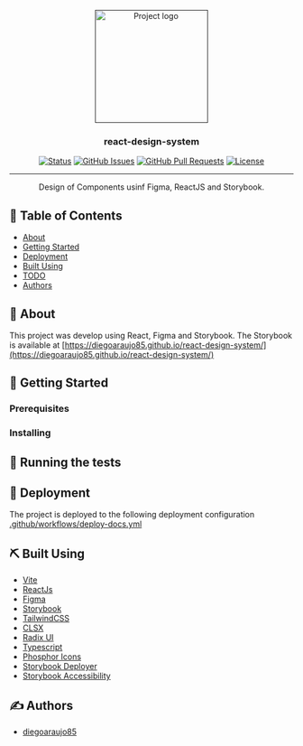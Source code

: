 <p align="center">
  <a href="" rel="noopener">
 <img width=200px height=200px src="https://i.imgur.com/6wj0hh6.jpg" alt="Project logo"></a>
</p>

<h3 align="center">react-design-system</h3>

<div align="center">
<!-- https://github.com/diegoaraujo85/react-design-system -->

[![Status](https://img.shields.io/badge/status-active-success.svg)]()
[![GitHub Issues](https://img.shields.io/github/issues/diegoaraujo85/react-design-system.svg)](https://github.com/diegoaraujo85/react-design-system/issues)
[![GitHub Pull Requests](https://img.shields.io/github/issues-pr/diegoaraujo85/react-design-system.svg)](https://github.com/diegoaraujo85/react-design-system/pulls)
[![License](https://img.shields.io/badge/license-MIT-blue.svg)](/LICENSE)

</div>

---

<p align="center"> Design of Components usinf Figma, ReactJS and Storybook.
    <br> 
</p>

## 📝 Table of Contents

- [About](#about)
- [Getting Started](#getting_started)
- [Deployment](#deployment)
- [Built Using](#built_using)
- [TODO](../TODO.md)
- [Authors](#authors)

## 🧐 About <a name = "about"></a>

This project was develop using React, Figma and Storybook.
The Storybook is available at [https://diegoaraujo85.github.io/react-design-system/](https://diegoaraujo85.github.io/react-design-system/)

## 🏁 Getting Started <a name = "getting_started"></a>


### Prerequisites


### Installing


## 🔧 Running the tests <a name = "tests"></a>


## 🚀 Deployment <a name = "deployment"></a>

The project is deployed to the following deployment configuration
[.github/workflows/deploy-docs.yml](https://github.com/diegoaraujo85/react-design-system/blob/main/.github/workflows/deploy-docs.yml)

## ⛏️ Built Using <a name = "built_using"></a>

- [Vite](https://vitejs.dev/guide/) 
- [ReactJs](https://reactjs.org/)
- [Figma](https://www.figma.com/)
- [Storybook](https://storybook.js.org/docs/react/get-started/introduction)
- [TailwindCSS](https://tailwindcss.com/docs/installation)
- [CLSX](https://www.npmjs.com/package/clsx)
- [Radix UI](https://www.radix-ui.com/)
- [Typescript](https://www.typescriptlang.org/)
- [Phosphor Icons](https://github.com/phosphor-icons/phosphor-react)
- [Storybook Deployer](https://github.com/storybookjs/storybook-deployer)
- [Storybook Accessibility](https://storybook.js.org/addons/@storybook/addon-a11y)

## ✍️ Authors <a name = "authors"></a>

- [diegoaraujo85](https://github.com/diegoaraujo85/)
